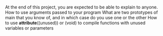 At the end of this project, you are expected to be able to explain to anyone.
How to use arguments passed to your program
What are two prototypes of main that you know of,
and in which case do you use one or the other
How to use __attribute__((unused)) or (void)
to compile functions with unused variables or parameters